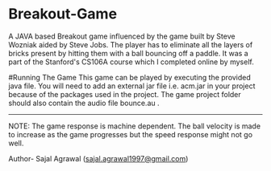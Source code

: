 # Breakout-Game
A JAVA based Breakout game influenced by the game built by Steve Wozniak aided by Steve Jobs. The player has to eliminate all the layers of bricks present by hitting them with a ball bouncing off a paddle. It was a part of the Stanford's CS106A course which I completed online by myself.

#Running The Game
This game can be played by executing the provided java file. You will need to add an external jar file i.e. acm.jar in your project because of the packages used in the project. The game project folder should also contain the audio file bounce.au .

-----------------------------------------------------------------------------------------------------------------------------------------

NOTE: The game response is machine dependent. The ball velocity is made to increase as the game progresses but the speed response might not go well.

Author-
Sajal Agrawal (sajal.agrawal1997@gmail.com)

